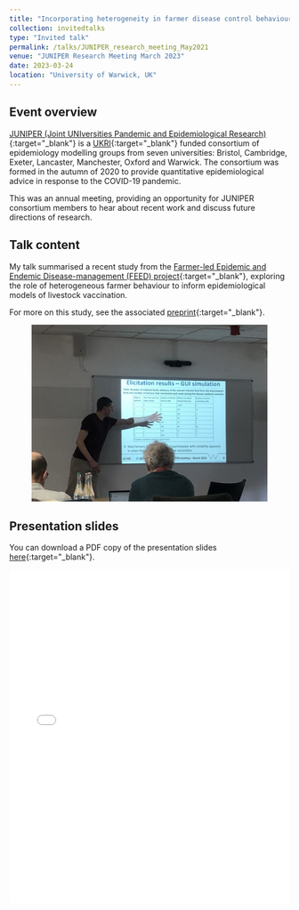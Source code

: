 ```yaml
---
title: "Incorporating heterogeneity in farmer disease control behaviour into a livestock disease transmission model"
collection: invitedtalks
type: "Invited talk"
permalink: /talks/JUNIPER_research_meeting_May2021
venue: "JUNIPER Research Meeting March 2023"
date: 2023-03-24
location: "University of Warwick, UK"
---
```


[JUNIPER_link]: https://maths.org/juniper/
[UKRI_link]: https://www.ukri.org/
[talk_link]: https://youtu.be/yd8bKGHYzMI?t=2050


## Event overview

[JUNIPER (Joint UNIversities Pandemic and Epidemiological Research)][JUNIPER_link]{:target="_blank"} is a [UKRI][UKRI_link]{:target="_blank"} funded consortium of epidemiology modelling groups from seven universities: Bristol, Cambridge, Exeter, Lancaster, Manchester, Oxford and Warwick. The consortium was formed in the autumn of 2020 to provide quantitative epidemiological advice in response to the COVID-19 pandemic.

This was an annual meeting, providing an opportunity for JUNIPER consortium members to hear about recent work and discuss future directions of research.

## Talk content
My talk summarised a recent study from the [Farmer-led Epidemic and Endemic Disease-management (FEED) project](https://feed.warwick.ac.uk){:target="_blank"}, exploring the role of heterogeneous farmer behaviour to inform epidemiological models of livestock vaccination.

For more on this study, see the associated [preprint](https://doi.org/10.21203/rs.3.rs-2547595/v1){:target="_blank"}.

<figure>
  <img src="/images/TalkImages/JUNIPER_Mar2023_talk_photo.jpeg" alt="Presenting photo"/>
</figure>

## Presentation slides
You can download a PDF copy of the presentation slides [here](/files/TalkSlides/JUNIPER_meeting_Mar2023_talk_slides.pdf){:target="_blank"}.
<iframe src="/files/TalkSlides/JUNIPER_meeting_Mar2023_talk_slides.pdf" width="100%" height="600" frameborder="no" border="0" marginwidth="0" marginheight="0"></iframe>
